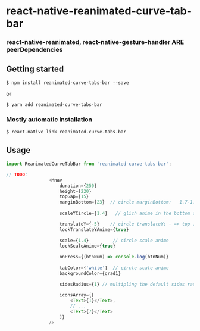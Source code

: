 # react-native-reanimated-curve-tab-bar

### react-native-reanimated, react-native-gesture-handler ARE peerDependencies 

## Getting started

`$ npm install reanimated-curve-tabs-bar --save`

or

`$ yarn add reanimated-curve-tabs-bar`


### Mostly automatic installation

`$ react-native link reanimated-curve-tabs-bar`

## Usage
```javascript
import ReanimatedCurveTabBar from 'reanimated-curve-tabs-bar';

// TODO: 
                <Mnav
                    duration={250}
                    height={220}
                    topGap={15}
                    marginBottom={23}  // circle marginBottom:   1.7-1.8 (distance from ground)
                    
                    scaleYCircle={1.4}   // glich anime in the bottom of picked: 0.7- 1.4 

                    translateY={-5}    // circle translateY: - => top ; + => bottom
                    lockTranslateYAnime={true}

                    scale={1.4}         // circle scale anime 
                    lockScaleAnime={true}
                
                    onPress={(btnNum) => console.log(btnNum)}
         
                    tabColor={'white'}  // circle scale anime 
                    backgroundColor={grad1}

                    sidesRadius={1} // multipling the default sides radius 0.1 - 1

                    iconsArray={[
                        <Text>{1}</Text>,
                        // ...
                        <Text>{7}</Text>
                    ]}
                />
```
